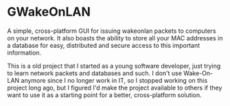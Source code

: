 # GWakeOnLAN
A simple, cross-platform GUI for issuing wakeonlan packets to computers on your network. It also boasts the ability to store all your MAC addresses in a database for easy, distributed and secure access to this important information.

This is a old project that I started as a young software developer, just trying to learn network packets and databases and such. I don't use Wake-On-LAN anymore since I no longer work in IT, so I stopped working on this project long ago, but I figured I'd make the project available to others if they want to use it as a starting point for a better, cross-platform solution.
